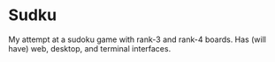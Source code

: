 # Sudku
My attempt at a sudoku game with rank-3 and rank-4 boards.
Has (will have) web, desktop, and terminal interfaces.
